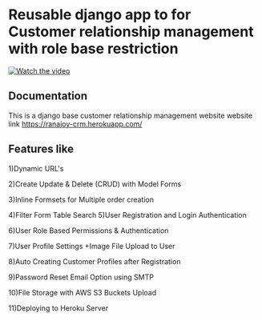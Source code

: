 
Reusable django app to for Customer relationship management with role base restriction 
================



[![Watch the video](https://img.youtube.com/vi/wxz1wcvPVWY/0.jpg)](https://www.youtube.com/watch?v=wxz1wcvPVWY)</br>

Documentation
-------------
This is a django base customer relationship management website 
website link  https://ranajoy-crm.herokuapp.com/ 

Features like
-------------
1)Dynamic URL's


2)Create Update &amp; Delete (CRUD) with Model Forms 

3)Inline Formsets for Multiple order creation 

4)Filter Form Table Search 5)User Registration and Login Authentication 

6)User Role Based Permissions &amp; Authentication

7)User Profile Settings +Image File Upload to User 

8)Auto Creating Customer Profiles after Registration

9)Password Reset Email Option using SMTP

10)File Storage with AWS S3 Buckets Upload 

11)Deploying to Heroku Server


